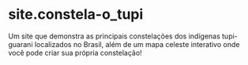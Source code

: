 # site.constela-o_tupi
Um site que demonstra as principais constelações dos indígenas tupi-guarani localizados no Brasil, além de um mapa celeste interativo onde você pode criar sua própria constelação!
